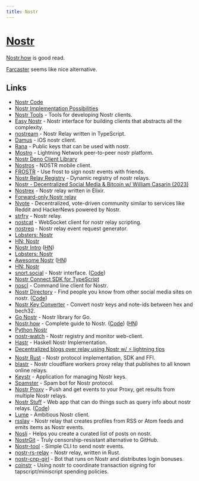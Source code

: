 ```yaml
---
title: Nostr
---
```


# [Nostr](https://nostr.com/)

[Nostr.how](https://nostr-how.vercel.app/) is good read.

[Farcaster](farcaster.md) seems like nice alternative.

## Links

- [Nostr Code](https://github.com/fiatjaf/nostr)
- [Nostr Implementation Possibilities](https://github.com/nostr-protocol/nips)
- [Nostr Tools](https://github.com/fiatjaf/nostr-tools) - Tools for developing Nostr clients.
- [Easy Nostr](https://github.com/fiatjaf/easy-nostr) - Nostr interface for building clients that abstracts all the complexity.
- [nostream](https://github.com/Cameri/nostream) - Nostr Relay written in TypeScript.
- [Damus](https://github.com/damus-io/damus) - iOS nostr client.
- [Rana](https://github.com/grunch/rana) - Public keys that can be used with nostr.
- [Mostro](https://github.com/MostroP2P/mostro) - Lightning Network peer-to-peer nostr platform.
- [Nostr Deno Client Library](https://github.com/KiPSOFT/nostr-deno)
- [Nostros](https://github.com/KoalaSat/nostros) - NOSTR mobile client.
- [FROSTR](https://github.com/nickfarrow/frostr) - Use frost to sign nostr events with friends.
- [Nostr Relay Registry](https://github.com/fiatjaf/nostr-relay-registry) - Dynamic registry of nostr relays.
- [Nostr - Decentralized Social Media & Bitcoin w/ William Casarin (2023)](https://www.theinvestorspodcast.com/bitcoin-fundamentals/nostr-decentralized-social-media-william-casarin/)
- [Nostrex](https://github.com/RiverFinancial/nostrex) - Nostr relay written in Elixir.
- [Forward-only Nostr relay](https://github.com/phyro/fo-relay)
- [Nvote](https://github.com/rdbell/nvote) - Decentralized, vote-driven community similar to services like Reddit and HackerNews powered by Nostr.
- [strfry](https://github.com/hoytech/strfry) - Nostr relay.
- [nostcat](https://github.com/blakejakopovic/nostcat) - WebSocket client for nostr relay scripting.
- [nostreq](https://github.com/blakejakopovic/nostreq) - Nostr relay event request generator.
- [Lobsters: Nostr](https://lobste.rs/s/bxguql/nostr_notes_other_stuff_transmitted_by)
- [HN: Nostr](https://news.ycombinator.com/item?id=29749061)
- [Nostr Intro](https://wiki.wellorder.net/post/nostr-intro/) ([HN](https://news.ycombinator.com/item?id=35690659))
- [Lobsters: Nostr](https://lobste.rs/s/mv74ka/nostr_introduction)
- [Awesome Nostr](https://github.com/aljazceru/awesome-nostr) ([HN](https://news.ycombinator.com/item?id=34526562))
- [HN: Nostr](https://news.ycombinator.com/item?id=33746360)
- [snort.social](https://snort.social/) - Nostr interface. ([Code](https://github.com/v0l/snort))
- [Nostr Connect SDK for TypeScript](https://github.com/nostr-connect/connect)
- [noscl](https://github.com/fiatjaf/noscl) - Command line client for Nostr.
- [Nostr Directory](https://nostr.directory/) - Find people you know from other social media sites on nostr. ([Code](https://github.com/pseudozach/nostr.directory))
- [Nostr Key Converter](https://github.com/rot13maxi/key-convertr) - Convert nostr keys and note-ids between hex and bech32.
- [Go Nostr](https://github.com/nbd-wtf/go-nostr) - Nostr library for Go.
- [Nostr.how](https://nostr-how.vercel.app/) - Complete guide to Nostr. ([Code](https://github.com/erskingardner/nostr-how)) ([HN](https://news.ycombinator.com/item?id=34656925))
- [Python Nostr](https://github.com/jeffthibault/python-nostr)
- [nostr-watch](https://github.com/dskvr/nostr-watch) - Nostr registry and monitor web-client.
- [Hastr](https://github.com/konn/hastr) - Haskell Nostr Implementation.
- [Decentralized blogs over relay using Nostr w/ ⚡ lightning tips](https://github.com/nodetec/blogstack)
- [Nostr Rust](https://github.com/rust-nostr/nostr) - Nostr protocol implementation, SDK and FFI.
- [blastr](https://github.com/MutinyWallet/blastr) - Nostr cloudflare workers proxy relay that publishes to all known online relays.
- [Keystr](https://github.com/keystr/keystr-rs) - Application for managing Nostr keys.
- [Spamster](https://github.com/gourcetools/spamster) - Spam bot for Nostr protocol.
- [Nostr Proxy](https://github.com/Dolu89/nostr-proxy) - Push and get events to your Proxy, get results from multiple Nostr relays.
- [Nostr Stuff](https://nostrstuff.com/) - Web app that can do things such as query info about nostr relays. ([Code](https://github.com/SamSamskies/nostrstuff))
- [Lume](https://github.com/reyamir/lume-desktop) - Ambitious Nostr client.
- [rsslay](https://github.com/piraces/rsslay) - Nostr relay that creates profiles from RSS or Atom feeds and emits items as Nostr events.
- [Nosli](https://github.com/akiomik/nosli) - Helps you create a curated list of posts on nostr.
- [NostrGit](https://github.com/NostrGit/NostrGit) - Truly censorship-resistant alternative to GitHub.
- [Nostr-tool](https://github.com/0xtrr/nostr-tool) - Simple CLI to send nostr events.
- [nostr-rs-relay](https://github.com/scsibug/nostr-rs-relay) - Nostr relay, written in Rust.
- [nostr-cnp-girl](https://github.com/erechorse/nostr-cpn-girl) - Bot that runs on Nostr and distributes login bonuses.
- [coinstr](https://github.com/coinstr/coinstr) - Using nostr to coordinate transaction signing for tapscript/miniscript spending policies.
